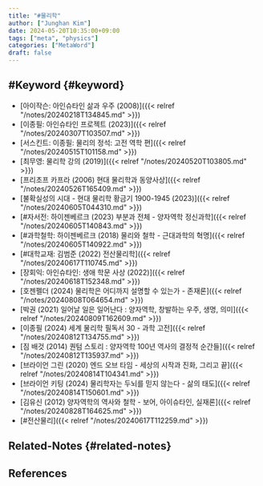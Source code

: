 ```yaml
---
title: "#물리학"
author: ["Junghan Kim"]
date: 2024-05-20T10:35:00+09:00
tags: ["meta", "physics"]
categories: ["MetaWord"]
draft: false
---
```


<!--more-->


## #Keyword {#keyword}

-   [아이작슨: 아인슈타인 삶과 우주 (2008)]({{< relref "/notes/20240218T134845.md" >}})
-   [이종필: 아인슈타인 프로젝트 (2023)]({{< relref "/notes/20240307T103507.md" >}})
-   [서스킨트: 이종필: 물리의 정석: 고전 역학 편]({{< relref "/notes/20240515T101158.md" >}})
-   [최무영: 물리학 강의 (2019)]({{< relref "/notes/20240520T103805.md" >}})
-   [프리초프 카프라 (2006) 현대 물리학과 동양사상]({{< relref "/notes/20240526T165409.md" >}})
-   [불확실성의 시대 - 현대 물리학 황금기 1900-1945 (2023)]({{< relref "/notes/20240605T044310.md" >}})
-   [#자서전: 하이젠베르크 (2023) 부분과 전체 - 양자역학 정신과학]({{< relref "/notes/20240605T140843.md" >}})
-   [#과학철학: 하이젠베르크 (2018) 물리와 철학 - 근대과학의 혁명]({{< relref "/notes/20240605T140922.md" >}})
-   [#대학교재: 김범준 (2022) 전산물리학]({{< relref "/notes/20240617T110745.md" >}})
-   [장회익: 아인슈타인: 생애 학문 사상 (2022)]({{< relref "/notes/20240618T152348.md" >}})
-   [호젠펠더 (2024) 물리학은 어디까지 설명할 수 있는가 - 존재론]({{< relref "/notes/20240808T064654.md" >}})
-   [박권 (2021) 일어날 일은 일어난다 : 양자역학, 창발하는 우주, 생명, 의미]({{< relref "/notes/20240809T162609.md" >}})
-   [이종필 (2024) 세계 물리학 필독서 30 - 과학 고전]({{< relref "/notes/20240812T134755.md" >}})
-   [짐 배것 (2014) 퀀텀 스토리 : 양자역학 100년 역사의 결정적 순간들]({{< relref "/notes/20240812T135937.md" >}})
-   [브라이언 그린 (2020) 엔드 오브 타임 - 세상의 시작과 진화, 그리고 끝]({{< relref "/notes/20240814T104341.md" >}})
-   [브라이언 키팅 (2024) 물리학자는 두뇌를 믿지 않는다 - 삶의 태도]({{< relref "/notes/20240814T150601.md" >}})
-   [김유신 (2012) 양자역학의 역사와 철학 - 보어, 아이슈타인, 실재론]({{< relref "/notes/20240828T164625.md" >}})
-   [#전산물리]({{< relref "/notes/20240617T112259.md" >}})


## Related-Notes {#related-notes}

## References

<style>.csl-entry{text-indent: -1.5em; margin-left: 1.5em;}</style><div class="csl-bib-body">
</div>

